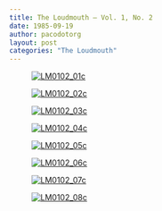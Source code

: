 ```yaml
---
title: The Loudmouth — Vol. 1, No. 2
date: 1985-09-19
author: pacodotorg
layout: post
categories: "The Loudmouth"
---
```

<div id='gallery-16' class='gallery galleryid-1047 gallery-columns-4 gallery-size-thumbnail'>
  <figure class='gallery-item'> 
  
  <div class='gallery-icon portrait'>
    <a href='http://www.paco.org/the-loudmouth-vol-1-no-2/lm0102_01c/'><img src="http://i1.wp.com/www.paco.org/blog/wp-content/uploads/2012/12/LM0102_01c.jpg?resize=150%2C150" class="attachment-thumbnail size-thumbnail" alt="LM0102_01c" srcset="http://i1.wp.com/www.paco.org/blog/wp-content/uploads/2012/12/LM0102_01c.jpg?resize=150%2C150 150w, http://i1.wp.com/www.paco.org/blog/wp-content/uploads/2012/12/LM0102_01c.jpg?zoom=2&resize=150%2C150 300w, http://i1.wp.com/www.paco.org/blog/wp-content/uploads/2012/12/LM0102_01c.jpg?zoom=3&resize=150%2C150 450w" sizes="(max-width: 150px) 100vw, 150px" data-recalc-dims="1" /></a>
  </div></figure><figure class='gallery-item'> 
  
  <div class='gallery-icon portrait'>
    <a href='http://www.paco.org/the-loudmouth-vol-1-no-2/lm0102_02c/'><img src="http://i1.wp.com/www.paco.org/blog/wp-content/uploads/2012/12/LM0102_02c.jpg?resize=150%2C150" class="attachment-thumbnail size-thumbnail" alt="LM0102_02c" srcset="http://i1.wp.com/www.paco.org/blog/wp-content/uploads/2012/12/LM0102_02c.jpg?resize=150%2C150 150w, http://i1.wp.com/www.paco.org/blog/wp-content/uploads/2012/12/LM0102_02c.jpg?zoom=2&resize=150%2C150 300w, http://i1.wp.com/www.paco.org/blog/wp-content/uploads/2012/12/LM0102_02c.jpg?zoom=3&resize=150%2C150 450w" sizes="(max-width: 150px) 100vw, 150px" data-recalc-dims="1" /></a>
  </div></figure><figure class='gallery-item'> 
  
  <div class='gallery-icon portrait'>
    <a href='http://www.paco.org/the-loudmouth-vol-1-no-2/lm0102_03c/'><img src="http://i2.wp.com/www.paco.org/blog/wp-content/uploads/2012/12/LM0102_03c.jpg?resize=150%2C150" class="attachment-thumbnail size-thumbnail" alt="LM0102_03c" srcset="http://i2.wp.com/www.paco.org/blog/wp-content/uploads/2012/12/LM0102_03c.jpg?resize=150%2C150 150w, http://i2.wp.com/www.paco.org/blog/wp-content/uploads/2012/12/LM0102_03c.jpg?zoom=2&resize=150%2C150 300w, http://i2.wp.com/www.paco.org/blog/wp-content/uploads/2012/12/LM0102_03c.jpg?zoom=3&resize=150%2C150 450w" sizes="(max-width: 150px) 100vw, 150px" data-recalc-dims="1" /></a>
  </div></figure><figure class='gallery-item'> 
  
  <div class='gallery-icon portrait'>
    <a href='http://www.paco.org/the-loudmouth-vol-1-no-2/lm0102_04c/'><img src="http://i2.wp.com/www.paco.org/blog/wp-content/uploads/2012/12/LM0102_04c.jpg?resize=150%2C150" class="attachment-thumbnail size-thumbnail" alt="LM0102_04c" srcset="http://i2.wp.com/www.paco.org/blog/wp-content/uploads/2012/12/LM0102_04c.jpg?resize=150%2C150 150w, http://i2.wp.com/www.paco.org/blog/wp-content/uploads/2012/12/LM0102_04c.jpg?zoom=2&resize=150%2C150 300w, http://i2.wp.com/www.paco.org/blog/wp-content/uploads/2012/12/LM0102_04c.jpg?zoom=3&resize=150%2C150 450w" sizes="(max-width: 150px) 100vw, 150px" data-recalc-dims="1" /></a>
  </div></figure><figure class='gallery-item'> 
  
  <div class='gallery-icon portrait'>
    <a href='http://www.paco.org/the-loudmouth-vol-1-no-2/lm0102_05c/'><img src="http://i2.wp.com/www.paco.org/blog/wp-content/uploads/2012/12/LM0102_05c.jpg?resize=150%2C150" class="attachment-thumbnail size-thumbnail" alt="LM0102_05c" srcset="http://i2.wp.com/www.paco.org/blog/wp-content/uploads/2012/12/LM0102_05c.jpg?resize=150%2C150 150w, http://i2.wp.com/www.paco.org/blog/wp-content/uploads/2012/12/LM0102_05c.jpg?zoom=2&resize=150%2C150 300w, http://i2.wp.com/www.paco.org/blog/wp-content/uploads/2012/12/LM0102_05c.jpg?zoom=3&resize=150%2C150 450w" sizes="(max-width: 150px) 100vw, 150px" data-recalc-dims="1" /></a>
  </div></figure><figure class='gallery-item'> 
  
  <div class='gallery-icon portrait'>
    <a href='http://www.paco.org/the-loudmouth-vol-1-no-2/lm0102_06c/'><img src="http://i1.wp.com/www.paco.org/blog/wp-content/uploads/2012/12/LM0102_06c.jpg?resize=150%2C150" class="attachment-thumbnail size-thumbnail" alt="LM0102_06c" srcset="http://i1.wp.com/www.paco.org/blog/wp-content/uploads/2012/12/LM0102_06c.jpg?resize=150%2C150 150w, http://i1.wp.com/www.paco.org/blog/wp-content/uploads/2012/12/LM0102_06c.jpg?zoom=2&resize=150%2C150 300w, http://i1.wp.com/www.paco.org/blog/wp-content/uploads/2012/12/LM0102_06c.jpg?zoom=3&resize=150%2C150 450w" sizes="(max-width: 150px) 100vw, 150px" data-recalc-dims="1" /></a>
  </div></figure><figure class='gallery-item'> 
  
  <div class='gallery-icon portrait'>
    <a href='http://www.paco.org/the-loudmouth-vol-1-no-2/lm0102_07c/'><img src="http://i0.wp.com/www.paco.org/blog/wp-content/uploads/2012/12/LM0102_07c.jpg?resize=150%2C150" class="attachment-thumbnail size-thumbnail" alt="LM0102_07c" srcset="http://i0.wp.com/www.paco.org/blog/wp-content/uploads/2012/12/LM0102_07c.jpg?resize=150%2C150 150w, http://i0.wp.com/www.paco.org/blog/wp-content/uploads/2012/12/LM0102_07c.jpg?zoom=2&resize=150%2C150 300w, http://i0.wp.com/www.paco.org/blog/wp-content/uploads/2012/12/LM0102_07c.jpg?zoom=3&resize=150%2C150 450w" sizes="(max-width: 150px) 100vw, 150px" data-recalc-dims="1" /></a>
  </div></figure><figure class='gallery-item'> 
  
  <div class='gallery-icon portrait'>
    <a href='http://www.paco.org/the-loudmouth-vol-1-no-2/lm0102_08c/'><img src="http://i2.wp.com/www.paco.org/blog/wp-content/uploads/2012/12/LM0102_08c.jpg?resize=150%2C150" class="attachment-thumbnail size-thumbnail" alt="LM0102_08c" srcset="http://i2.wp.com/www.paco.org/blog/wp-content/uploads/2012/12/LM0102_08c.jpg?resize=150%2C150 150w, http://i2.wp.com/www.paco.org/blog/wp-content/uploads/2012/12/LM0102_08c.jpg?zoom=2&resize=150%2C150 300w, http://i2.wp.com/www.paco.org/blog/wp-content/uploads/2012/12/LM0102_08c.jpg?zoom=3&resize=150%2C150 450w" sizes="(max-width: 150px) 100vw, 150px" data-recalc-dims="1" /></a>
  </div></figure>
</div>